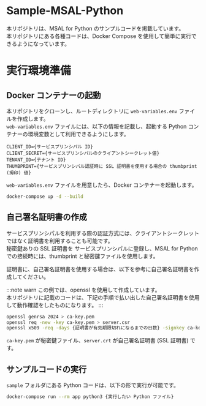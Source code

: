 # Sample-MSAL-Python
本リポジトリは、MSAL for Python のサンプルコードを掲載しています。  
本リポジトリにある各種コードは、Docker Compose を使用して簡単に実行できるようになっています。  

# 実行環境準備

## Docker コンテナーの起動
本リポジトリをクローンし、ルートディレクトリに `web-variables.env` ファイルを作成します。  
`web-variables.env` ファイルには、以下の情報を記載し、起動する Python コンテナーの環境変数として利用できるようにします。  

```:web-variables.env
CLIENT_ID={サービスプリンシパル ID}
CLIENT_SECRET={サービスプリンシパルのクライアントシークレット値}
TENANT_ID={テナント ID}
THUMBPRINT={サービスプリンシパル認証時に SSL 証明書を使用する場合の thumbprint (拇印) 値}
```

`web-variables.env` ファイルを用意したら、Docker コンテナーを起動します。  

```bash
docker-compose up -d --build
```

## 自己署名証明書の作成

サービスプリンシパルを利用する際の認証方式には、クライアントシークレットではなく証明書を利用することも可能です。  
秘密鍵ありの SSL 証明書を サービスプリンシパルに登録し、MSAL for Python での接続時には、thumbprint と秘密鍵ファイルを使用します。

証明書に、自己署名証明書を使用する場合は、以下を参考に自己署名証明書を作成してください。

:::note warn
この例では、openssl を使用して作成しています。  
本リポジトリに記載のコードは、下記の手順で払い出した自己署名証明書を使用して動作確認をしたものになります。
:::

```bash
openssl genrsa 2024 > ca-key.pem
openssl req -new -key ca-key.pem > server.csr
openssl x509 -req -days {証明書が有効期限切れになるまでの日数} -signkey ca-key.pem < server.csr > server.crt
```

`ca-key.pem` が秘密鍵ファイル、`server.crt` が自己署名証明書 (SSL 証明書) です。  

## サンプルコードの実行

`sample` フォルダにある Python コードは、以下の形で実行が可能です。  

```bash
docker-compose run --rm app python3 {実行したい Python ファイル}
```
